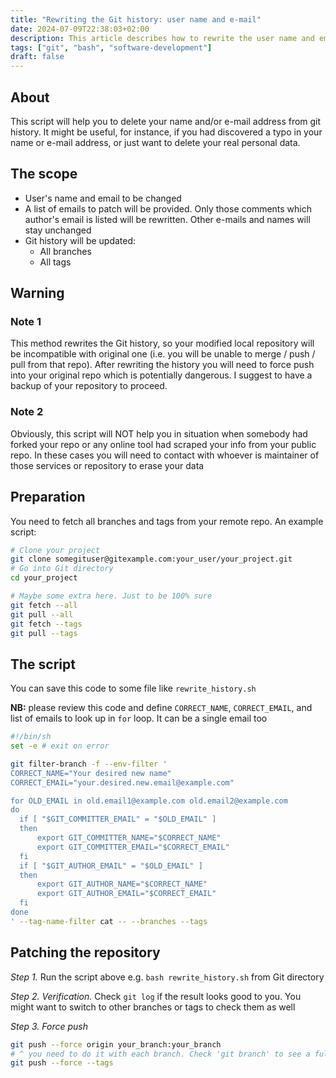 ```yaml
---
title: "Rewriting the Git history: user name and e-mail"
date: 2024-07-09T22:38:03+02:00
description: This article describes how to rewrite the user name and email in Git history
tags: ["git", "bash", "software-development"]
draft: false
---
```

## About

This script will help you to delete your name and/or e-mail address from git history. It might be useful, for instance, if you had discovered a typo in your name or e-mail address, or just want to delete your real personal data.

## The scope

- User's name and email to be changed
- A list of emails to patch will be provided. Only those comments which author's email is listed will be rewritten. Other e-mails and names will stay unchanged
- Git history will be updated:
  - All branches
  - All tags

## Warning

### Note 1

This method rewrites the Git history, so your modified local repository will be incompatible with
original one (i.e. you will be unable to merge / push / pull from that repo).
After rewriting the history you will need to force push into your original repo which
is potentially dangerous. I suggest to have a backup of your repository to proceed.

### Note 2

Obviously, this script  will NOT help you in situation when somebody had forked your repo or any online tool had scraped your info from your public repo. In these cases you will need to contact with whoever is maintainer of those services or repository to erase your data

## Preparation

You need to fetch all branches and tags from your remote repo. An example script:

```bash
# Clone your project
git clone somegituser@gitexample.com:your_user/your_project.git
# Go into Git directory
cd your_project

# Maybe some extra here. Just to be 100% sure
git fetch --all
git pull --all
git fetch --tags
git pull --tags
```

## The script

You can save this code to some file like `rewrite_history.sh`

__NB:__ please review this code and define `CORRECT_NAME`, `CORRECT_EMAIL`, and list of emails to look up in `for` loop. It can be a single email too

```bash
#!/bin/sh
set -e # exit on error

git filter-branch -f --env-filter '
CORRECT_NAME="Your desired new name"
CORRECT_EMAIL="your.desired.new.email@example.com"

for OLD_EMAIL in old.email1@example.com old.email2@example.com
do
  if [ "$GIT_COMMITTER_EMAIL" = "$OLD_EMAIL" ]
  then
      export GIT_COMMITTER_NAME="$CORRECT_NAME"
      export GIT_COMMITTER_EMAIL="$CORRECT_EMAIL"
  fi
  if [ "$GIT_AUTHOR_EMAIL" = "$OLD_EMAIL" ]
  then
      export GIT_AUTHOR_NAME="$CORRECT_NAME"
      export GIT_AUTHOR_EMAIL="$CORRECT_EMAIL"
  fi
done
' --tag-name-filter cat -- --branches --tags
```

## Patching the repository

_Step 1._ Run the script above e.g. `bash rewrite_history.sh` from Git directory

_Step 2. Verification._ Check `git log` if the result looks good to you. You might want to switch to other branches or tags to check them as well

_Step 3. Force push_
```bash
git push --force origin your_branch:your_branch
# ^ you need to do it with each branch. Check 'git branch' to see a full list of your branches
git push --force --tags
```